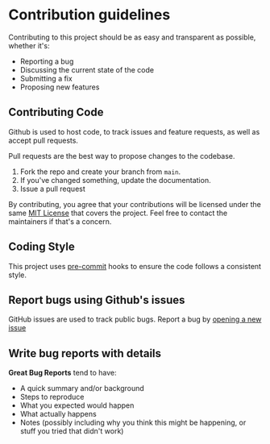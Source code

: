 # Contribution guidelines

Contributing to this project should be as easy and transparent as possible, whether it's:

- Reporting a bug
- Discussing the current state of the code
- Submitting a fix
- Proposing new features

## Contributing Code

Github is used to host code, to track issues and feature requests, as well as accept pull requests.

Pull requests are the best way to propose changes to the codebase.

1. Fork the repo and create your branch from `main`.
2. If you've changed something, update the documentation.
3. Issue a pull request

By contributing, you agree that your contributions will be licensed under the same [MIT License](http://choosealicense.com/licenses/mit/) that covers the project.
Feel free to contact the maintainers if that's a concern.

## Coding Style

This project uses [pre-commit](https://pre-commit.com/) hooks to ensure the code follows a consistent style.

## Report bugs using Github's issues

GitHub issues are used to track public bugs. Report a bug by [opening a new issue](../../issues/new/choose)

## Write bug reports with details

**Great Bug Reports** tend to have:

- A quick summary and/or background
- Steps to reproduce
- What you expected would happen
- What actually happens
- Notes (possibly including why you think this might be happening, or stuff you tried that didn't work)
